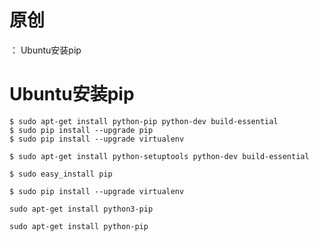 # 原创
：  Ubuntu安装pip

# Ubuntu安装pip

```
$ sudo apt-get install python-pip python-dev build-essential 
$ sudo pip install --upgrade pip 
$ sudo pip install --upgrade virtualenv 
```

```
$ sudo apt-get install python-setuptools python-dev build-essential 
```

```
$ sudo easy_install pip 
```

```
$ sudo pip install --upgrade virtualenv 
```

```
sudo apt-get install python3-pip
```

```
sudo apt-get install python-pip
```
